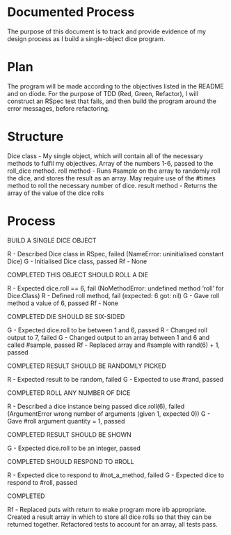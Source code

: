 # Documented Process

The purpose of this document is to track and provide evidence of my design process as I build a single-object dice program.

# Plan

The program will be made according to the objectives listed in the README and on diode.
For the purpose of TDD (Red, Green, Refactor), I will construct an RSpec test that fails, and then build the program around the error messages, before refactoring.

# Structure

Dice class - My single object, which will contain all of the necessary methods to fulfil my objectives.
Array of the numbers 1-6, passed to the roll_dice method.
roll method - Runs #sample on the array to randomly roll the dice, and stores the result as an array. May require use of the #times method to roll the necessary number of dice.
result method - Returns the array of the value of the dice rolls

# Process

BUILD A SINGLE DICE OBJECT

R - Described Dice class in RSpec, failed (NameError: uninitialised constant Dice)
G - Initialised Dice class, passed
Rf - None

COMPLETED
THIS OBJECT SHOULD ROLL A DIE

R - Expected dice.roll == 6, fail (NoMethodError: undefined method ‘roll’ for Dice:Class)
R - Defined roll method, fail (expected: 6 got: nil)
G - Gave roll method a value of 6, passed
Rf - None

COMPLETED
DIE SHOULD BE SIX-SIDED

G - Expected dice.roll to be between 1 and 6, passed
R - Changed roll output to 7, failed
G - Changed output to an array between 1 and 6 and called #sample, passed
Rf - Replaced array and #sample with rand(6) + 1, passed

COMPLETED
RESULT SHOULD BE RANDOMLY PICKED

R - Expected result to be random, failed
G - Expected to use #rand, passed

COMPLETED
ROLL ANY NUMBER OF DICE

R - Described a dice instance being passed dice.roll(6), failed (ArgumentError wrong number of arguments (given 1, expected 0))
G - Gave #roll argument quantity = 1, passed

COMPLETED
RESULT SHOULD BE SHOWN

G - Expected dice.roll to be an integer, passed

COMPLETED
SHOULD RESPOND TO #ROLL

R - Expected dice to respond to #not_a_method, failed
G - Expected dice to respond to #roll, passed

COMPLETED

Rf - Replaced puts with return to make program more irb appropriate. Created a result array in which to store all dice rolls so that they can be returned together. Refactored tests to account for an array, all tests pass.
